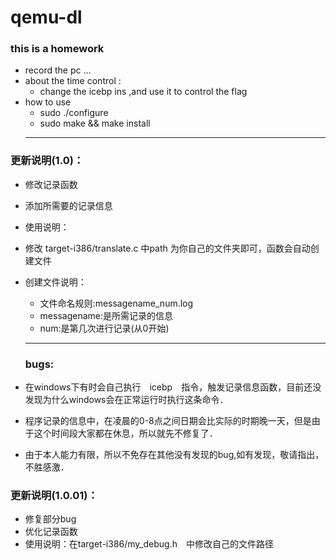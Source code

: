 # qemu-dl
### this is a homework
* record the pc ...
* about the time control :
  * change the icebp ins ,and use it to control the flag 
* how to use 
  * sudo ./configure
  * sudo make && make install 
  ***
### 更新说明(1.0)：
* 修改记录函数
* 添加所需要的记录信息
* 使用说明：
* 修改 target-i386/translate.c 中path 为你自己的文件夹即可，函数会自动创建文件
* 创建文件说明：

  * 文件命名规则:messagename_num.log
  * messagename:是所需记录的信息
  * num:是第几次进行记录(从0开始)
  *** 
  ### bugs:
 * 在windows下有时会自己执行　icebp　指令，触发记录信息函数，目前还没发现为什么windows会在正常运行时执行这条命令．
 * 程序记录的信息中，在凌晨的0-8点之间日期会比实际的时期晚一天，但是由于这个时间段大家都在休息，所以就先不修复了．
 * 由于本人能力有限，所以不免存在其他没有发现的bug,如有发现，敬请指出，不胜感激．

### 更新说明(1.0.01)：
* 修复部分bug
* 优化记录函数
* 使用说明：在target-i386/my_debug.h　中修改自己的文件路径
